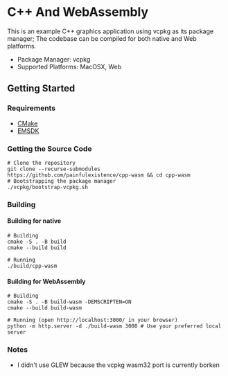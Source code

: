 # C++ And WebAssembly
This is an example C++ graphics application using vcpkg as its package manager; The codebase can be compiled for both native and Web platforms.
- Package Manager: vcpkg
- Supported Platforms: MacOSX, Web

## Getting Started

### Requirements
- [CMake](https://cmake.org/download/)
- [EMSDK](https://emscripten.org/docs/getting_started/downloads.html)

### Getting the Source Code
```Shell
# Clone the repository
git clone --recurse-submodules https://github.com/painfulexistence/cpp-wasm && cd cpp-wasm
# Bootstrapping the package manager
./vcpkg/bootstrap-vcpkg.sh
```

### Building
#### Building for native
```Shell
# Building
cmake -S . -B build
cmake --build build

# Running
./build/cpp-wasm
```
#### Building for WebAssembly
```Shell
# Building
cmake -S . -B build-wasm -DEMSCRIPTEN=ON
cmake --build build-wasm

# Running (open http://localhost:3000/ in your browser)
python -m http.server -d ./build-wasm 3000 # Use your preferred local server
```

### Notes
- I didn't use GLEW because the vcpkg wasm32 port is currently borken